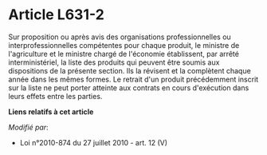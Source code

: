 # Article L631-2

Sur proposition ou après avis des organisations professionnelles ou interprofessionnelles compétentes pour chaque produit, le
ministre de l'agriculture et le ministre chargé de l'économie établissent, par arrêté interministériel, la liste des produits
qui peuvent être soumis aux dispositions de la présente section. Ils la révisent et la complètent chaque année dans les mêmes
formes. Le retrait d'un produit précédemment inscrit sur la liste ne peut porter atteinte aux contrats en cours d'exécution
dans leurs effets entre les parties.

**Liens relatifs à cet article**

_Modifié par_:

  - Loi n°2010-874 du 27 juillet 2010 - art. 12 (V)
